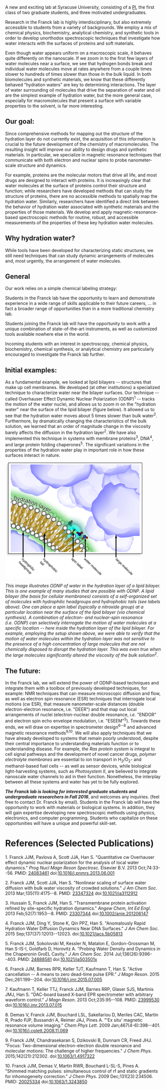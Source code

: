 A new and exciting lab at Syracuse University, consisting of a
[PI](People.html#john-m-franck), the first class of two graduate
students, and three motivated undergraduates.

Research in the Franck lab is highly interdisciplinary, but also
extremely accessible to students from a variety of backgrounds. We
employ a mix of chemical physics, biochemistry, analytical chemistry,
and synthetic tools in order to develop unorthodox spectroscopic
techniques that investigate how water interacts with the surfaces of
proteins and soft materials.

Even though water appears uniform on a macroscopic scale, it behaves
quite differently on the nanoscale. If we zoom in to the first few
layers of water molecules near a surface, we see that hydrogen bonds
break and individual water molecules move at rates anywhere from a
couple times slower to hundreds of times slower than those in the bulk
liquid. In both biomolecules and synthetic materials, we know that these
differently behaved "hydration waters" are key to determining
interactions. The layer of water surrounding oil molecules that drive
the separation of water and oil are the simplest example of hydration
water, but the more general case, especially for macromolecules that
present a surface with variable properties to the solvent, is far more
interesting.

Our goal:
---------

Since comprehensive methods for mapping out the structure of the
hydration layer do not currently exist, the acquisition of this
information is crucial to the future development of the chemistry of
macromolecules. The resulting insight will improve our ability to design
drugs and synthetic materials. In particular, we specialize in magnetic
resonance techniques that communicate with both electron and nuclear
spins to probe nanometer-scale structure and dynamics.

For example, proteins are the molecular motors that drive all life, and
most drugs are designed to interact with proteins. It is increasingly
clear that water molecules at the surface of proteins control their
structure and function; while researchers have developed methods that
can study the structure of proteins, there are no accessible methods to
spatially map the hydration water. Similarly, researchers have
identified a direct link between the behavior of hydration water
associated with synthetic materials and the properties of those
materials. We develop and apply magnetic-resonance-based spectroscopic
methods for routine, robust, and accessible measurements of the
properties of these key hydration water molecules.

Why hydration water?
--------------------

While tools have been developed for characterizing static structures, we
still need techniques that can study dynamic arrangements of molecules
and, most urgently, the arrangement of water molecules.

General
-------

Our work relies on a simple chemical labeling strategy:

Students in the Franck lab have the opportunity to learn and demonstrate
experience in a wide range of skills applicable to their future careers,
... in fact a broader range of opportunities than in a more traditional
chemistry lab.

Students joining the Franck lab will have the opportunity to work with a
unique combination of state-of-the-art instruments, as well as
customized tools available nowhere else in the world.

Incoming students with an interest in spectroscopy, chemical physics,
biochemistry, chemical synthesis, or analytical chemistry are
particularly encouraged to investigate the Franck lab further.

Initial examples:
-----------------

As a fundamental example, we looked at lipid bilayers -- structures that
make up cell membranes. We developed (at other institutions) a
specialized technique to characterize water near the bilayer surfaces.
Our technique -- called Overhauser Effect Dynamic Nuclear Polarization
(ODNP)<sup>1</sup> -- tracks the motion of the water nuclei, and allows us to
zoom in on the "hydration water" near the surface of the lipid bilayer
(figure below). It allowed us to see that the hydration water moves
about 5 times slower than bulk water<sup>2</sup>. Furthermore, by dramatically
changing the characteristics of the bulk solution, we learned that an
order of magnitude change in the viscosity barely affects the diffusion
in the hydration layer<sup>2</sup>. We have also implemented this technique in
systems with membrane proteins<sup>3</sup>, DNA<sup>4</sup>, and large protein folding
chaperones<sup>5</sup>. The significant variations in the properties of the
hydration water play in important role in how these surfaces interact in
nature.

![Hydration layer](for_website_160809.png)

*This image illustrates ODNP of water in the hydration layer of a lipid
bilayer. This is one example of many studies that are possible with
ODNP. A lipid bilayer (the basis for cellular membranes) consists of a
self-organized set of molecules with hydrophilic headgroups and
hydrophobic tails (see labels above). One can place a spin label
(typically a nitroxide group) at a particular location near the surface
of the lipid bilayer (via chemical synthesis). A combination of
electron- and nuclear-spin resonance (i.e. ODNP) can selectively
interrogate the motion of water molecules at a specific location -- here
inside the hydration layer of the lipid bilayer. For example, employing
the setup shown above, we were able to verify that the motion of water
molecules within the hydration layer was not sensitive to the presence
of a high concentration of large molecules that are not chemically
disposed to disrupt the hydration layer. This was even true when the
large molecules significantly altered the viscosity of the bulk
solution<sup>2</sup>.*

The future:
-----------

In the Franck lab, we will extend the power of ODNP-based techniques and
integrate them with a toolbox of previously developed techniques, for
example: NMR techniques that can measure microscopic diffusion and flow,
as well as electron spin resonance (ESR) techniques that interrogate
local motions (cw ESR), that measure nanometer-scale distances (double
electron-electron resonance, i.e. "DEER") and that map out local
arrangements of nuclei (electron-nuclear double resonance, *i.e.*
"ENDOR" and electron spin echo envelope modulation, i.e. "ESEEM"<sup>5</sup>).
Towards these ends, we will draw on expertise in spectrometer
design<sup>6--8</sup> and advanced magnetic resonance methods<sup>9,10</sup>. We will also
apply techniques that we have already developed to systems that remain
poorly understood, despite their central importance to understanding
materials function or to understanding disease. For example, *the Ras
protein system* is integral to cell signal pathways and the development
of novel cancer drugs, *polymer electrolyte membranes* are essential to
ion transport in H<sub>2</sub>/O<sub>2</sub>- and methanol-based fuel cells -- as well as
sensor devices, while biological light-harvesting systems, such as
*Photosystem II*, are believed to integrate nanoscale water channels to
aid in their function. Nonetheless, the interplay between all these
systems and water has yet to be fully explored.

***The Franck lab is looking for interested graduate students and
undergraduate researchers in Fall 2016***, and welcomes any inquiries.
(feel free to contact Dr. Franck by email). Students in the Franck lab
will have the opportunity to work with materials or biological systems.
In addition, they will gain expertise developing new spectroscopic
methods using physics, electronics, and computer programming. Students
who capitalize on these opportunities will have a unique and powerful
skill-set.

References (Selected Publications) 
==================================

1\. Franck JJM, Pavlova A, Scott JJA, Han S. "Quantitative cw Overhauser
effect dynamic nuclear polarization for the analysis of local water
dynamics." *Prog Nucl Magn Reson Spectrosc*. Elsevier B.V. 2013
Oct;74:33--56. PMID:
[24083461](http://www.ncbi.nlm.nih.gov/pubmed/24083461)
doi:[10.1016/j.pnmrs.2013.06.001](https://doi.org/10.1016/j.pnmrs.2013.06.001)

2\. Franck JJM, Scott JJA, Han S. "Nonlinear scaling of surface water
diffusion with bulk water viscosity of crowded solutions." *J Am Chem
Soc*. 2013 Mar;135(11):4175--8. PMID:
[23347324](http://www.ncbi.nlm.nih.gov/pubmed/23347324)
doi:[10.1021/ja3112912](https://doi.org/10.1021/ja3112912)

3\. Hussain S, Franck JJM, Han S. "Transmembrane protein activation
refined by site-specific hydration dynamics." *Angew Chem, Int Ed Engl*.
2013 Feb;52(7):1953--8. PMID:
[23307344](http://www.ncbi.nlm.nih.gov/pubmed/23307344)
doi:[10.1002/anie.201206147](https://doi.org/10.1002/anie.201206147)

4\. Franck JJM, Ding Y, Stone K, Qin PPZ, Han S. "Anomalously Rapid
Hydration Water Diffusion Dynamics Near DNA Surfaces." *J Am Chem Soc*.
2015 Sep;137(37):12013--12023.
doi:[10.1021/jacs.5b05813](https://doi.org/10.1021/jacs.5b05813)

5\. Franck JJM, Sokolovski M, Kessler N, Matalon E, Gordon-Grossman M,
Han S-IS-I, Goldfarb D, Horovitz A. "Probing Water Density and Dynamics
in the Chaperonin GroEL Cavity." *J Am Chem Soc*. 2014
Jul;136(26):9396--403. PMID:
[24888581](http://www.ncbi.nlm.nih.gov/pubmed/24888581)
doi:[10.1021/ja503501x](https://doi.org/10.1021/ja503501x)

6\. Franck JJM, Barnes RPR, Keller TJT, Kaufmann T, Han S. "Active
cancellation -- A means to zero dead-time pulse EPR." *J Magn Reson*.
2015 Dec;261:199--204.
doi:[10.1016/j.jmr.2015.07.005](https://doi.org/10.1016/j.jmr.2015.07.005)

7\. Kaufmann T, Keller TTJ, Franck JJM, Barnes RRP, Glaser SJS, Martinis
JMJ, Han S. "DAC-board based X-band EPR spectrometer with arbitrary
waveform control." *J Magn Reson*. 2013 Oct;235:95--108. PMID:
[23999530](http://www.ncbi.nlm.nih.gov/pubmed/23999530)
doi:[10.1016/j.jmr.2013.07.015](https://doi.org/10.1016/j.jmr.2013.07.015)

8\. Demas V, Franck JJM, Bouchard LSL, Sakellariou D, Meriles CAC, Martin
R, Prado PJP, Bussandri A, Reimer JAJ, Pines A. "'Ex situ' magnetic
resonance volume imaging." *Chem Phys Lett*. 2009 Jan;467(4-6):398--401.
doi:[10.1016/j.cplett.2008.11.069](https://doi.org/10.1016/j.cplett.2008.11.069)

9\. Franck JJM, Chandrasekaran S, Dzikovski B, Dunnam CR, Freed JHJ.
"Focus: Two-dimensional electron-electron double resonance and molecular
motions: The challenge of higher frequencies." *J Chem Phys*.
2015;142(21):212302.
doi:[10.1063/1.4917322](https://doi.org/10.1063/1.4917322)

10\. Franck JJM, Demas V, Martin RWR, Bouchard L-SL-S, Pines A. "Shimmed
matching pulses: simultaneous control of rf and static gradients for
inhomogeneity correction." *J Chem Phys*. 2009 Dec;131(23):234506. PMID:
[20025334](http://www.ncbi.nlm.nih.gov/pubmed/20025334)
doi:[10.1063/1.3243850](https://doi.org/10.1063/1.3243850)
